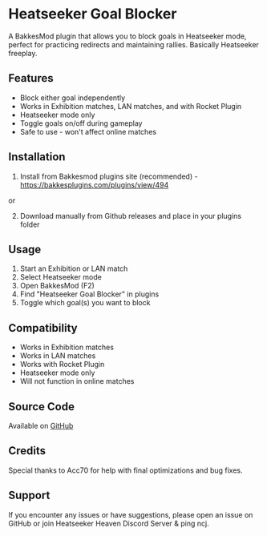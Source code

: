 # Heatseeker Goal Blocker

A BakkesMod plugin that allows you to block goals in Heatseeker mode, perfect for practicing redirects and maintaining rallies. Basically Heatseeker freeplay.

## Features

- Block either goal independently
- Works in Exhibition matches, LAN matches, and with Rocket Plugin
- Heatseeker mode only
- Toggle goals on/off during gameplay
- Safe to use - won't affect online matches

## Installation

1) Install from Bakkesmod plugins site (recommended) - https://bakkesplugins.com/plugins/view/494

or

2) Download manually from Github releases and place in your plugins folder

## Usage

1. Start an Exhibition or LAN match
2. Select Heatseeker mode
3. Open BakkesMod (F2)
4. Find "Heatseeker Goal Blocker" in plugins
5. Toggle which goal(s) you want to block

## Compatibility

- Works in Exhibition matches
- Works in LAN matches
- Works with Rocket Plugin
- Heatseeker mode only
- Will not function in online matches

## Source Code

Available on [GitHub](https://github.com/ncjsvr/HeatseekerGoalBlocker)

## Credits

Special thanks to Acc70 for help with final optimizations and bug fixes.

## Support

If you encounter any issues or have suggestions, please open an issue on GitHub or join Heatseeker Heaven Discord Server & ping ncj.
